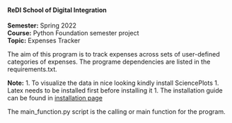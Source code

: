 #### **ReDI School of Digital Integration**
**Semester:** Spring 2022 <br>
**Course:** Python Foundation semester project <br>
**Topic:** Expenses Tracker

The aim of this program is to track expenses across sets of user-defined categories of expenses.
The programe dependencies are listed in the requirements.txt.

**Note:**
    1. To visualize the data in nice looking kindly install SciencePlots
    1. Latex needs to be installed first before installing it
    1. The installation guide can be found in [installation page](https://pypi.org/project/SciencePlots/)

The main_function.py script is the calling or main function for the program.